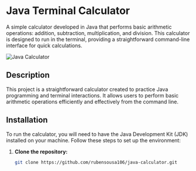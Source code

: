 # Java Terminal Calculator

A simple calculator developed in Java that performs basic arithmetic operations: addition, subtraction, multiplication, and division. This calculator is designed to run in the terminal, providing a straightforward command-line interface for quick calculations.

![Java Calculator](https://img.shields.io/badge/Java-Calculator-green)

## Description

This project is a straightforward calculator created to practice Java programming and terminal interactions. It allows users to perform basic arithmetic operations efficiently and effectively from the command line.


## Installation

To run the calculator, you will need to have the Java Development Kit (JDK) installed on your machine. Follow these steps to set up the environment:

1. **Clone the repository:**

   ```bash
   git clone https://github.com/rubensousa106/java-calculator.git
